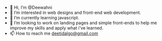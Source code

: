 - 👋 Hi, I’m @Deewahni
- 👀 I’m interested in web designs and front-end web development.
- 🌱 I’m currently learning javascript.
- 💞️ I’m looking to work on landing pages and simple front-ends to help me improve my skills and apply what i've learned.
- 📫 How to reach me deetidalgo@gmail.com

<!---
Deewahni/Deewahni is a ✨ special ✨ repository because its `README.md` (this file) appears on your GitHub profile.
You can click the Preview link to take a look at your changes.
--->
